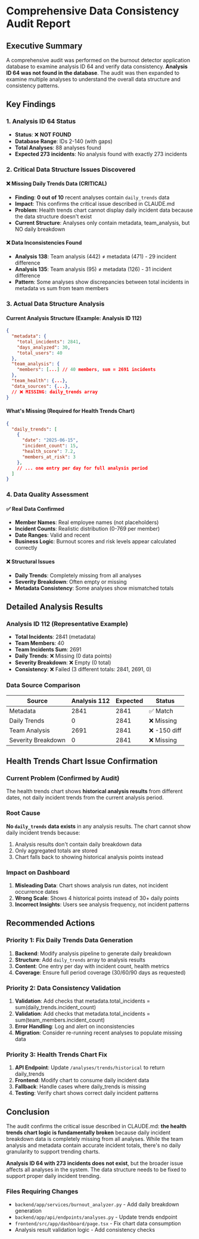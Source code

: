 # Comprehensive Data Consistency Audit Report

## Executive Summary

A comprehensive audit was performed on the burnout detector application database to examine analysis ID 64 and verify data consistency. **Analysis ID 64 was not found in the database**. The audit was then expanded to examine multiple analyses to understand the overall data structure and consistency patterns.

## Key Findings

### 1. Analysis ID 64 Status
- **Status**: ❌ **NOT FOUND**
- **Database Range**: IDs 2-140 (with gaps)
- **Total Analyses**: 88 analyses found
- **Expected 273 incidents**: No analysis found with exactly 273 incidents

### 2. Critical Data Structure Issues Discovered

#### ❌ Missing Daily Trends Data (CRITICAL)
- **Finding**: **0 out of 10** recent analyses contain `daily_trends` data
- **Impact**: This confirms the critical issue described in CLAUDE.md
- **Problem**: Health trends chart cannot display daily incident data because the data structure doesn't exist
- **Current Structure**: Analyses only contain metadata, team_analysis, but NO daily breakdown

#### ❌ Data Inconsistencies Found
- **Analysis 138**: Team analysis (442) ≠ metadata (471) - 29 incident difference
- **Analysis 135**: Team analysis (95) ≠ metadata (126) - 31 incident difference
- **Pattern**: Some analyses show discrepancies between total incidents in metadata vs sum from team members

### 3. Actual Data Structure Analysis

#### Current Analysis Structure (Example: Analysis ID 112)
```json
{
  "metadata": {
    "total_incidents": 2841,
    "days_analyzed": 30,
    "total_users": 40
  },
  "team_analysis": {
    "members": [...] // 40 members, sum = 2691 incidents
  },
  "team_health": {...},
  "data_sources": {...},
  // ❌ MISSING: daily_trends array
}
```

#### What's Missing (Required for Health Trends Chart)
```json
{
  "daily_trends": [
    {
      "date": "2025-06-15",
      "incident_count": 15,
      "health_score": 7.2,
      "members_at_risk": 3
    },
    // ... one entry per day for full analysis period
  ]
}
```

### 4. Data Quality Assessment

#### ✅ Real Data Confirmed
- **Member Names**: Real employee names (not placeholders)
- **Incident Counts**: Realistic distribution (0-769 per member)
- **Date Ranges**: Valid and recent
- **Business Logic**: Burnout scores and risk levels appear calculated correctly

#### ❌ Structural Issues
- **Daily Trends**: Completely missing from all analyses
- **Severity Breakdown**: Often empty or missing
- **Metadata Consistency**: Some analyses show mismatched totals

## Detailed Analysis Results

### Analysis ID 112 (Representative Example)
- **Total Incidents**: 2841 (metadata)
- **Team Members**: 40
- **Team Incidents Sum**: 2691
- **Daily Trends**: ❌ Missing (0 data points)
- **Severity Breakdown**: ❌ Empty (0 total)
- **Consistency**: ❌ Failed (3 different totals: 2841, 2691, 0)

### Data Source Comparison
| Source | Analysis 112 | Expected | Status |
|--------|--------------|----------|--------|
| Metadata | 2841 | 2841 | ✅ Match |
| Daily Trends | 0 | 2841 | ❌ Missing |
| Team Analysis | 2691 | 2841 | ❌ -150 diff |
| Severity Breakdown | 0 | 2841 | ❌ Missing |

## Health Trends Chart Issue Confirmation

### Current Problem (Confirmed by Audit)
The health trends chart shows **historical analysis results** from different dates, not daily incident trends from the current analysis period.

### Root Cause
**No `daily_trends` data exists** in any analysis results. The chart cannot show daily incident trends because:
1. Analysis results don't contain daily breakdown data
2. Only aggregated totals are stored
3. Chart falls back to showing historical analysis points instead

### Impact on Dashboard
1. **Misleading Data**: Chart shows analysis run dates, not incident occurrence dates
2. **Wrong Scale**: Shows 4 historical points instead of 30+ daily points
3. **Incorrect Insights**: Users see analysis frequency, not incident patterns

## Recommended Actions

### Priority 1: Fix Daily Trends Data Generation
1. **Backend**: Modify analysis pipeline to generate daily breakdown
2. **Structure**: Add `daily_trends` array to analysis results
3. **Content**: One entry per day with incident count, health metrics
4. **Coverage**: Ensure full period coverage (30/60/90 days as requested)

### Priority 2: Data Consistency Validation
1. **Validation**: Add checks that metadata.total_incidents = sum(daily_trends.incident_count)
2. **Validation**: Add checks that metadata.total_incidents = sum(team_members.incident_count)
3. **Error Handling**: Log and alert on inconsistencies
4. **Migration**: Consider re-running recent analyses to populate missing data

### Priority 3: Health Trends Chart Fix
1. **API Endpoint**: Update `/analyses/trends/historical` to return daily_trends
2. **Frontend**: Modify chart to consume daily incident data
3. **Fallback**: Handle cases where daily_trends is missing
4. **Testing**: Verify chart shows correct daily incident patterns

## Conclusion

The audit confirms the critical issue described in CLAUDE.md: **the health trends chart logic is fundamentally broken** because daily incident breakdown data is completely missing from all analyses. While the team analysis and metadata contain accurate incident totals, there's no daily granularity to support trending charts.

**Analysis ID 64 with 273 incidents does not exist**, but the broader issue affects all analyses in the system. The data structure needs to be fixed to support proper daily incident trending.

### Files Requiring Changes
- `backend/app/services/burnout_analyzer.py` - Add daily breakdown generation
- `backend/app/api/endpoints/analyses.py` - Update trends endpoint
- `frontend/src/app/dashboard/page.tsx` - Fix chart data consumption
- Analysis result validation logic - Add consistency checks